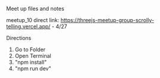 Meet up files and notes

meetup_10 direct link: https://threejs-meetup-group-scrolly-telling.vercel.app/ - 4/27

Directions

1. Go to Folder
2. Open Terminal
3.  "npm install"
4.  "npm run dev"
